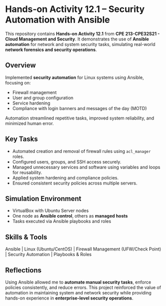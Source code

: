# Hands-on Activity 12.1 – Security Automation with Ansible

This repository contains **Hands-on Activity 12.1** from **CPE 213-CPE32S21 - Cloud Management and Security**. It demonstrates the use of **Ansible automation** for network and system security tasks, simulating real-world **network forensics and security operations**.

## Overview
Implemented **security automation** for Linux systems using Ansible, focusing on:

- Firewall management
- User and group configuration
- Service hardening
- Compliance with login banners and messages of the day (MOTD)

Automation streamlined repetitive tasks, improved system reliability, and minimized human error.

## Key Tasks
- Automated creation and removal of firewall rules using `acl_manager` roles.
- Configured users, groups, and SSH access securely.
- Managed unnecessary services and software using variables and loops for reusability.
- Applied system hardening and compliance policies.
- Ensured consistent security policies across multiple servers.

## Simulation Environment
- VirtualBox with Ubuntu Server nodes
- One node as **Ansible control**, others as **managed hosts**
- Tasks executed via Ansible playbooks and roles

## Skills & Tools
Ansible | Linux (Ubuntu/CentOS) | Firewall Management (UFW/Check Point) | Security Automation | Playbooks & Roles

## Reflections
Using Ansible allowed me to **automate manual security tasks**, enforce policies consistently, and reduce errors. This project reinforced the value of automation in maintaining system and network security while providing hands-on experience in **enterprise-level security operations**.
